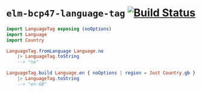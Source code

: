# `elm-bcp47-language-tag` [![Build Status](https://github.com/dillonkearns/elm-bcp47-language-tag/workflows/CI/badge.svg)](https://github.com/dillonkearns/elm-bcp47-language-tag/actions?query=branch%3Amain)

```elm
import LanguageTag exposing (noOptions)
import Language
import Country

LanguageTag.fromLanguage Language.no
    |> LanguageTag.toString
    --> "no"

LanguageTag.build Language.en { noOptions | region = Just Country.gb }
    |> LanguageTag.toString
    --> "en-GB"
```
